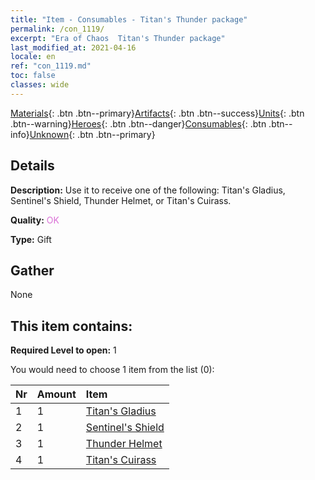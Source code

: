 ```yaml
---
title: "Item - Consumables - Titan's Thunder package"
permalink: /con_1119/
excerpt: "Era of Chaos  Titan's Thunder package"
last_modified_at: 2021-04-16
locale: en
ref: "con_1119.md"
toc: false
classes: wide
---
```

 [Materials](/Items/){: .btn .btn--primary}[Artifacts](/Items/Artifacts/){: .btn .btn--success}[Units](/Items/Units/){: .btn .btn--warning}[Heroes](/Items/Heroes/){: .btn .btn--danger}[Consumables](/Items/Consumables/){: .btn .btn--info}[Unknown](/Items/Unknown/){: .btn .btn--primary}

## Details
 **Description:** Use it to receive one of the following: Titan's Gladius, Sentinel's Shield, Thunder Helmet, or Titan's Cuirass.

 **Quality:** <span style="color: #DA70D6">OK</span>

 **Type:** Gift

## Gather

  None

## This item contains:

 **Required Level to open:** 1

 You would need to choose 1 item from the list (0):

  | Nr | Amount |     Item    |
  |:---|:-------|:------------|
  | 1 | 1 | [Titan's Gladius](/Items/art_156/) |  | 
  | 2 | 1 | [Sentinel's Shield](/Items/art_157/) |  | 
  | 3 | 1 | [Thunder Helmet](/Items/art_158/) |  | 
  | 4 | 1 | [Titan's Cuirass](/Items/art_159/) |  | 
